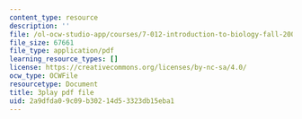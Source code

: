 ```yaml
---
content_type: resource
description: ''
file: /ol-ocw-studio-app/courses/7-012-introduction-to-biology-fall-2004/2a9dfda09c09b30214d53323db15eba1_pTh8f0mWu1k.pdf
file_size: 67661
file_type: application/pdf
learning_resource_types: []
license: https://creativecommons.org/licenses/by-nc-sa/4.0/
ocw_type: OCWFile
resourcetype: Document
title: 3play pdf file
uid: 2a9dfda0-9c09-b302-14d5-3323db15eba1
---
```

